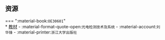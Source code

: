 ## 资源  
=== ":material-book:`OE30601`"  
    * [教材](https://api.hanximeng.com/lanzou/?url=https://cqu-openlib.lanzout.com/iHFXL294r9eb&type=down) - :material-format-quote-open:`光电检测技术及系统` - :material-account:`刘华锋` - :material-printer:`浙江大学出版社`  